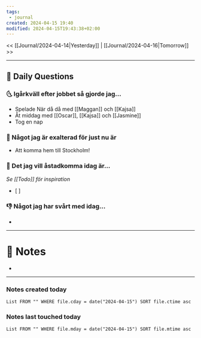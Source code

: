 ```yaml
---
tags:
 - journal
created: 2024-04-15 19:40
modified: 2024-04-15T19:43:38+02:00
---
```


<< [[Journal/2024-04-14|Yesterday]] | [[Journal/2024-04-16|Tomorrow]] >>

---
## 📅 Daily Questions
### 🌜 Igårkväll efter jobbet så gjorde jag...
- Spelade När då då med [[Maggan]] och [[Kajsa]]
- Åt middag med [[Oscar]], [[Kajsa]] och [[Jasmine]]
- Tog en nap

### 🙌 Något jag är exalterad för just nu är
- Att komma hem till Stockholm!

### 🚀 Det jag vill åstadkomma idag är...
_Se [[Todo]] för inspiration_
- [ ] 

### 👎 Något jag har svårt med idag...
- 

---
# 📝 Notes
- 
---
### Notes created today
```dataview
List FROM "" WHERE file.cday = date("2024-04-15") SORT file.ctime asc
```
### Notes last touched today
```dataview
List FROM "" WHERE file.mday = date("2024-04-15") SORT file.mtime asc
```